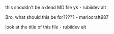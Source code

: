 this shouldn't be a dead MD file yk - rubiidev alt

Bro, what should this be for????? - mariocraft987

look at the title of this file - rubiidev alt
